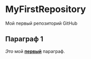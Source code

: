 # MyFirstRepository
Мой первый репозиторий GitHub
## Параграф 1
*Это* мой [**первый**](https://ru.wiktionary.org/wiki/%D0%BF%D0%B5%D1%80%D0%B2%D1%8B%D0%B9) параграф.
